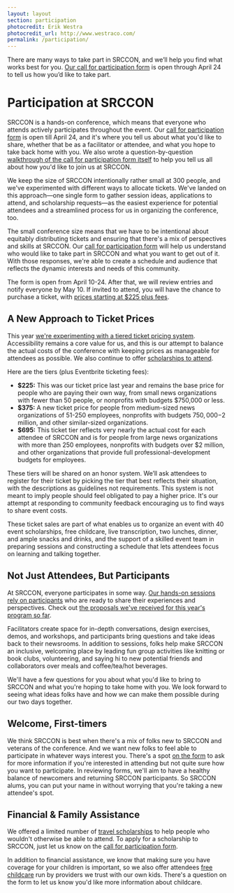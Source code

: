 ```yaml
---
layout: layout
section: participation
photocredit: Erik Westra
photocredit_url: http://www.westraco.com/
permalink: /participation/
---
```


<p class="big-lead">There are many ways to take part in SRCCON, and we&rsquo;ll help you find what works best for you. <a href="/participation/form/">Our call for participation form</a> is open through April 24 to tell us how you&rsquo;d like to take part.</p>

# Participation at SRCCON

SRCCON is a hands-on conference, which means that everyone who attends actively participates throughout the event. Our [call for participation form](/participation/form/) is open till April 24, and it's where you tell us about what you'd like to share, whether that be as a facilitator or attendee, and what you hope to take back home with you. We also wrote a question-by-question [walkthrough of the call for participation form itself](https://opennews.org/blog/srccon2019-participation-howto/) to help you tell us all about how you'd like to join us at SRCCON.

We keep the size of SRCCON intentionally rather small at 300 people, and we've experimented with different ways to allocate tickets. We've landed on this approach—one single form to gather session ideas, applications to attend, and scholarship requests—as the easiest experience for potential attendees and a streamlined process for us in organizing the conference, too.

The small conference size means that we have to be intentional about equitably distributing tickets and ensuring that there's a mix of perspectives and skills at SRCCON. Our [call for participation form](/participation/form/) will help us understand who would like to take part in SRCCON and what you want to get out of it. With those responses, we're able to create a schedule and audience that reflects the dynamic interests and needs of this community.

The form is open from April 10-24. After that, we will review entries and notify everyone by May 10. If invited to attend, you will have the chance to purchase a ticket, with [prices starting at $225 plus fees](https://opennews.org/blog/srccon-2019-launch).

## A New Approach to Ticket Prices

This year [we're experimenting with a tiered ticket pricing system](https://opennews.org/blog/srccon-2019-launch). Accessibility remains a core value for us, and this is our attempt to balance the actual costs of the conference with keeping prices as manageable for attendees as possible. We also continue to offer [scholarships to attend](/scholarships).

Here are the tiers (plus Eventbrite ticketing fees):

* **$225:** This was our ticket price last year and remains the base price for people who are paying their own way, from small news organizations with fewer than 50 people, or nonprofits with budgets $750,000 or less.
* **$375:** A new ticket price for people from medium-sized news organizations of 51-250 employees, nonprofits with budgets $750,000-$2 million, and other similar-sized organizations.
* **$695:** This ticket tier reflects very nearly the actual cost for each attendee of SRCCON and is for people from large news organizations with more than 250 employees, nonprofits with budgets over $2 million, and other organizations that provide full professional-development budgets for employees.

These tiers will be shared on an honor system. We’ll ask attendees to register for their ticket by picking the tier that best reflects their situation, with the descriptions as guidelines not requirements. This system is not meant to imply people should feel obligated to pay a higher price. It's our attempt at responding to community feedback encouraging us to find ways to share event costs.
 
These ticket sales are part of what enables us to organize an event with 40 event scholarships, free childcare, live transcription, two lunches, dinner, and ample snacks and drinks, and the support of a skilled event team in preparing sessions and constructing a schedule that lets attendees focus on learning and talking together. 

## Not Just Attendees, But Participants

At SRCCON, everyone participates in some way. [Our hands-on sessions rely on participants](/program) who are ready to share their experiences and perspectives. Check out [the proposals we've received for this year's program so far](/sessions/proposals/).

Facilitators create space for in-depth conversations, design exercises, demos, and workshops, and participants bring questions and take ideas back to their newsrooms. In addition to sessions, folks help make SRCCON an inclusive, welcoming place by leading fun group activities like knitting or book clubs, volunteering, and saying hi to new potential friends and collaborators over meals and coffee/tea/hot beverages.

We'll have a few questions for you about what you'd like to bring to SRCCON and what you're hoping to take home with you. We look forward to seeing what ideas folks have and how we can make them possible during our two days together.

## Welcome, First-timers

We think SRCCON is best when there's a mix of folks new to SRCCON and veterans of the conference. And we want new folks to feel able to participate in whatever ways interest you. There's a spot [on the form](/participation/form/) to ask for more information if you're interested in attending but not quite sure how you want to participate. In reviewing forms, we'll aim to have a healthy balance of newcomers and returning SRCCON participants. So SRCCON alums, you can put your name in without worrying that you're taking a new attendee's spot.

## Financial & Family Assistance

We offered a limited number of [travel scholarships](/scholarships) to help people who wouldn't otherwise be able to attend. To apply for a scholarship to SRCCON, just let us know on the [call for participation form](/participation/form/).

In addition to financial assistance, we know that making sure you have coverage for your children is important, so we also offer attendees [free childcare](/childcare) run by providers we trust with our own kids. There's a question on the form to let us know you'd like more information about childcare.

